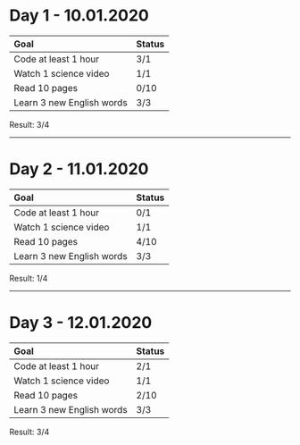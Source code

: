 # Day 1 - 10.01.2020

| Goal  | Status  |
| :------------ | :------------ |
|  Code at least 1 hour | 3/1  |
|  Watch 1 science video | 1/1  |
|  Read 10 pages | 0/10  |
|  Learn 3 new English words | 3/3  |

Result: 3/4

------------

# Day 2 - 11.01.2020

| Goal  | Status  |
| :------------ | :------------ |
|  Code at least 1 hour | 0/1  |
|  Watch 1 science video | 1/1  |
|  Read 10 pages | 4/10  |
|  Learn 3 new English words | 3/3  |

Result: 1/4

------------

# Day 3 - 12.01.2020

| Goal  | Status  |
| :------------ | :------------ |
|  Code at least 1 hour | 2/1  |
|  Watch 1 science video | 1/1  |
|  Read 10 pages | 2/10  |
|  Learn 3 new English words | 3/3  |

Result: 3/4

